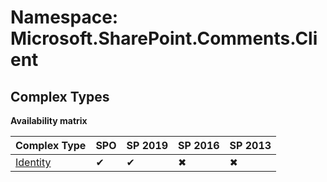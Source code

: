# Namespace: Microsoft.SharePoint.Comments.Client

## Complex Types

**Availability matrix**

Complex Type | SPO | SP 2019 | SP 2016 | SP 2013
----------|-----|---------|---------|--------
[Identity](./ComplexTypes/Identity.md) | ✔ | ✔ | ✖ | ✖

